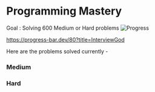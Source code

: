 # Programming Mastery

Goal : Solving 600 Medium or Hard problems
![Progress](https://progress-bar.dev/1/?scale=600&title=InterviewGod&width=500&color=babaca&suffix=problems)


https://progress-bar.dev/80?title=InterviewGod

Here are the problems solved currently - 
### Medium

### Hard